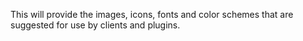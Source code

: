 This will provide the images, icons, fonts and color schemes that are suggested for use by clients and plugins.